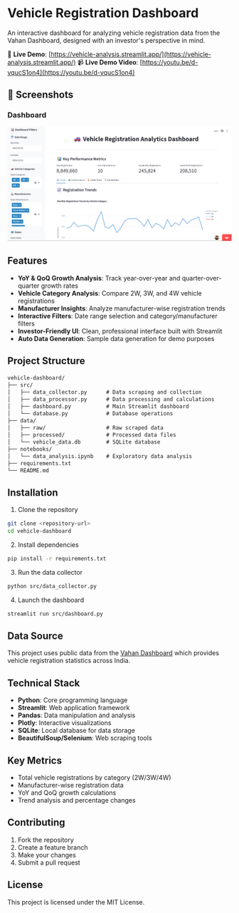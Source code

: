 # Vehicle Registration Dashboard

An interactive dashboard for analyzing vehicle registration data from the Vahan Dashboard, designed with an investor's perspective in mind.

🎯 **Live Demo**: [https://vehicle-analysis.streamlit.app/](https://vehicle-analysis.streamlit.app/)
📹 **Live Demo Video**: [https://youtu.be/d-vqucS1on4](https://youtu.be/d-vqucS1on4)

## 📸 Screenshots

   ### Dashboard
   ![Dashboard](presentation/images/ss.png)

## Features

- **YoY & QoQ Growth Analysis**: Track year-over-year and quarter-over-quarter growth rates
- **Vehicle Category Analysis**: Compare 2W, 3W, and 4W vehicle registrations
- **Manufacturer Insights**: Analyze manufacturer-wise registration trends
- **Interactive Filters**: Date range selection and category/manufacturer filters
- **Investor-Friendly UI**: Clean, professional interface built with Streamlit
- **Auto Data Generation**: Sample data generation for demo purposes

## Project Structure

```
vehicle-dashboard/
├── src/
│   ├── data_collector.py      # Data scraping and collection
│   ├── data_processor.py      # Data processing and calculations
│   ├── dashboard.py           # Main Streamlit dashboard
│   └── database.py            # Database operations
├── data/
│   ├── raw/                   # Raw scraped data
│   ├── processed/             # Processed data files
│   └── vehicle_data.db        # SQLite database
├── notebooks/
│   └── data_analysis.ipynb    # Exploratory data analysis
├── requirements.txt
└── README.md
```

## Installation

1. Clone the repository
```bash
git clone <repository-url>
cd vehicle-dashboard
```

2. Install dependencies
```bash
pip install -r requirements.txt
```

3. Run the data collector
```bash
python src/data_collector.py
```

4. Launch the dashboard
```bash
streamlit run src/dashboard.py
```

## Data Source

This project uses public data from the [Vahan Dashboard](https://vahan.parivahan.gov.in/vahan4dashboard/) which provides vehicle registration statistics across India.

## Technical Stack

- **Python**: Core programming language
- **Streamlit**: Web application framework
- **Pandas**: Data manipulation and analysis
- **Plotly**: Interactive visualizations
- **SQLite**: Local database for data storage
- **BeautifulSoup/Selenium**: Web scraping tools

## Key Metrics

- Total vehicle registrations by category (2W/3W/4W)
- Manufacturer-wise registration data
- YoY and QoQ growth calculations
- Trend analysis and percentage changes

## Contributing

1. Fork the repository
2. Create a feature branch
3. Make your changes
4. Submit a pull request

## License

This project is licensed under the MIT License.
